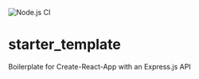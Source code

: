 ![Node.js CI](https://github.com/Matt-1985/starter_template/workflows/Node.js%20CI/badge.svg)


# starter_template

Boilerplate for Create-React-App with an Express.js API
